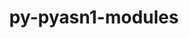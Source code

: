 ---
title: "py-pyasn1-modules"
layout: cache
categories: [package, v0.22.2]
meta: {"versions": ["0.2.8"], "compilers": ["apple-clang@=15.0.0", "gcc@=11.4.0"], "oss": ["ubuntu22.04", "ventura"], "platforms": ["darwin", "linux"], "targets": ["aarch64", "neoverse_v1", "neoverse_v2", "x86_64_v3"], "stacks": ["e4s", "e4s-neoverse-v2", "e4s-neoverse_v1", "ml-darwin-aarch64-mps", "ml-linux-x86_64-cpu", "ml-linux-x86_64-cuda", "root"], "num_specs": 5, "num_specs_by_stack": {"ml-darwin-aarch64-mps": 1, "root": 5, "e4s-neoverse_v1": 1, "e4s-neoverse-v2": 1, "ml-linux-x86_64-cuda": 1, "ml-linux-x86_64-cpu": 1, "e4s": 1}}
spec_details: [{"hash": "umpddxmmqvp2aeseovq6ry4ho2m7bgpq", "compiler": "apple-clang@=15.0.0", "versions": ["0.2.8"], "os": "ventura", "platform": "darwin", "target": "aarch64", "variants": ["build_system=python_pip"], "stacks": ["ml-darwin-aarch64-mps", "root"], "size": "-", "tarball": "https://binaries.spack.io/v0.22.2/build_cache/darwin-ventura-aarch64/apple-clang-15.0.0/py-pyasn1-modules-0.2.8/darwin-ventura-aarch64-apple-clang-15.0.0-py-pyasn1-modules-0.2.8-umpddxmmqvp2aeseovq6ry4ho2m7bgpq.spack"}, {"hash": "st7pxrvvt73txar3b4drwdfmw2bilocf", "compiler": "gcc@=11.4.0", "versions": ["0.2.8"], "os": "ubuntu22.04", "platform": "linux", "target": "neoverse_v1", "variants": ["build_system=python_pip"], "stacks": ["e4s-neoverse_v1", "root"], "size": "-", "tarball": "https://binaries.spack.io/v0.22.2/build_cache/linux-ubuntu22.04-neoverse_v1/gcc-11.4.0/py-pyasn1-modules-0.2.8/linux-ubuntu22.04-neoverse_v1-gcc-11.4.0-py-pyasn1-modules-0.2.8-st7pxrvvt73txar3b4drwdfmw2bilocf.spack"}, {"hash": "pmmtxezigk5bgal7molm7uytvcz7vkpf", "compiler": "gcc@=11.4.0", "versions": ["0.2.8"], "os": "ubuntu22.04", "platform": "linux", "target": "neoverse_v2", "variants": ["build_system=python_pip"], "stacks": ["e4s-neoverse-v2", "root"], "size": "-", "tarball": "https://binaries.spack.io/v0.22.2/build_cache/linux-ubuntu22.04-neoverse_v2/gcc-11.4.0/py-pyasn1-modules-0.2.8/linux-ubuntu22.04-neoverse_v2-gcc-11.4.0-py-pyasn1-modules-0.2.8-pmmtxezigk5bgal7molm7uytvcz7vkpf.spack"}, {"hash": "wz4qa33j67hw5uha6dpshtpjwbwnldfb", "compiler": "gcc@=11.4.0", "versions": ["0.2.8"], "os": "ubuntu22.04", "platform": "linux", "target": "x86_64_v3", "variants": ["build_system=python_pip"], "stacks": ["ml-linux-x86_64-cuda", "root", "ml-linux-x86_64-cpu"], "size": "-", "tarball": "https://binaries.spack.io/v0.22.2/build_cache/linux-ubuntu22.04-x86_64_v3/gcc-11.4.0/py-pyasn1-modules-0.2.8/linux-ubuntu22.04-x86_64_v3-gcc-11.4.0-py-pyasn1-modules-0.2.8-wz4qa33j67hw5uha6dpshtpjwbwnldfb.spack"}, {"hash": "toepn7p3hag74l24brsuixr2t3aityvg", "compiler": "gcc@=11.4.0", "versions": ["0.2.8"], "os": "ubuntu22.04", "platform": "linux", "target": "x86_64_v3", "variants": ["build_system=python_pip"], "stacks": ["e4s", "root"], "size": "-", "tarball": "https://binaries.spack.io/v0.22.2/build_cache/linux-ubuntu22.04-x86_64_v3/gcc-11.4.0/py-pyasn1-modules-0.2.8/linux-ubuntu22.04-x86_64_v3-gcc-11.4.0-py-pyasn1-modules-0.2.8-toepn7p3hag74l24brsuixr2t3aityvg.spack"}]
---